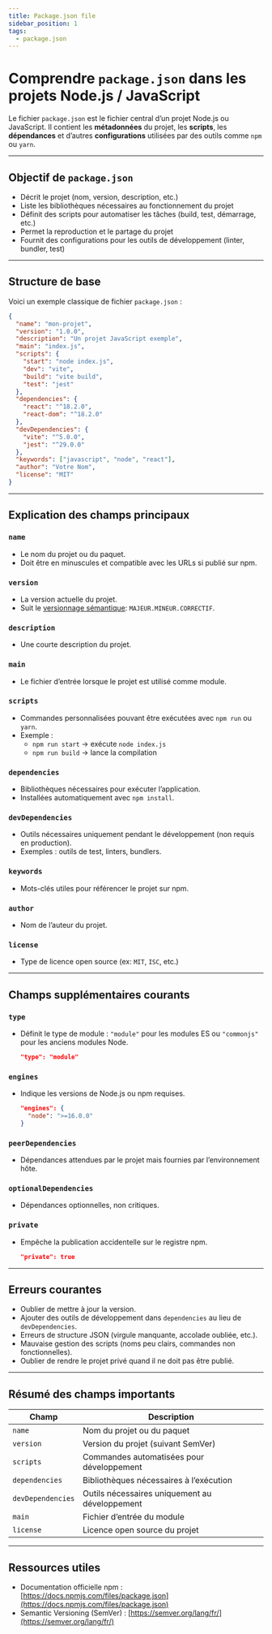 ```yaml
---
title: Package.json file
sidebar_position: 1
tags:
  - package.json
---
```


# Comprendre `package.json` dans les projets Node.js / JavaScript

Le fichier `package.json` est le fichier central d’un projet Node.js ou JavaScript. Il contient les **métadonnées** du projet, les **scripts**, les **dépendances** et d’autres **configurations** utilisées par des outils comme `npm` ou `yarn`.

---

## Objectif de `package.json`

- Décrit le projet (nom, version, description, etc.)
- Liste les bibliothèques nécessaires au fonctionnement du projet
- Définit des scripts pour automatiser les tâches (build, test, démarrage, etc.)
- Permet la reproduction et le partage du projet
- Fournit des configurations pour les outils de développement (linter, bundler, test)

---

## Structure de base

Voici un exemple classique de fichier `package.json` :

```json
{
  "name": "mon-projet",
  "version": "1.0.0",
  "description": "Un projet JavaScript exemple",
  "main": "index.js",
  "scripts": {
    "start": "node index.js",
    "dev": "vite",
    "build": "vite build",
    "test": "jest"
  },
  "dependencies": {
    "react": "^18.2.0",
    "react-dom": "^18.2.0"
  },
  "devDependencies": {
    "vite": "^5.0.0",
    "jest": "^29.0.0"
  },
  "keywords": ["javascript", "node", "react"],
  "author": "Votre Nom",
  "license": "MIT"
}
```

---

## Explication des champs principaux

### `name`
- Le nom du projet ou du paquet.
- Doit être en minuscules et compatible avec les URLs si publié sur npm.

### `version`
- La version actuelle du projet.
- Suit le [versionnage sémantique](https://semver.org/lang/fr/): `MAJEUR.MINEUR.CORRECTIF`.

### `description`
- Une courte description du projet.

### `main`
- Le fichier d’entrée lorsque le projet est utilisé comme module.

### `scripts`
- Commandes personnalisées pouvant être exécutées avec `npm run` ou `yarn`.
- Exemple :
  - `npm run start` → exécute `node index.js`
  - `npm run build` → lance la compilation

### `dependencies`
- Bibliothèques nécessaires pour exécuter l’application.
- Installées automatiquement avec `npm install`.

### `devDependencies`
- Outils nécessaires uniquement pendant le développement (non requis en production).
- Exemples : outils de test, linters, bundlers.

### `keywords`
- Mots-clés utiles pour référencer le projet sur npm.

### `author`
- Nom de l’auteur du projet.

### `license`
- Type de licence open source (ex: `MIT`, `ISC`, etc.)

---

## Champs supplémentaires courants

### `type`
- Définit le type de module : `"module"` pour les modules ES ou `"commonjs"` pour les anciens modules Node.
  ```json
  "type": "module"
  ```

### `engines`
- Indique les versions de Node.js ou npm requises.
  ```json
  "engines": {
    "node": ">=16.0.0"
  }
  ```

### `peerDependencies`
- Dépendances attendues par le projet mais fournies par l’environnement hôte.

### `optionalDependencies`
- Dépendances optionnelles, non critiques.

### `private`
- Empêche la publication accidentelle sur le registre npm.
  ```json
  "private": true
  ```

---

## Erreurs courantes

- Oublier de mettre à jour la version.
- Ajouter des outils de développement dans `dependencies` au lieu de `devDependencies`.
- Erreurs de structure JSON (virgule manquante, accolade oubliée, etc.).
- Mauvaise gestion des scripts (noms peu clairs, commandes non fonctionnelles).
- Oublier de rendre le projet privé quand il ne doit pas être publié.

---

## Résumé des champs importants

| Champ               | Description                                       |
|---------------------|---------------------------------------------------|
| `name`              | Nom du projet ou du paquet                        |
| `version`           | Version du projet (suivant SemVer)               |
| `scripts`           | Commandes automatisées pour développement         |
| `dependencies`      | Bibliothèques nécessaires à l’exécution           |
| `devDependencies`   | Outils nécessaires uniquement au développement     |
| `main`              | Fichier d’entrée du module                        |
| `license`           | Licence open source du projet                     |

---

## Ressources utiles

- Documentation officielle npm : [https://docs.npmjs.com/files/package.json](https://docs.npmjs.com/files/package.json)
- Semantic Versioning (SemVer) : [https://semver.org/lang/fr/](https://semver.org/lang/fr/)
